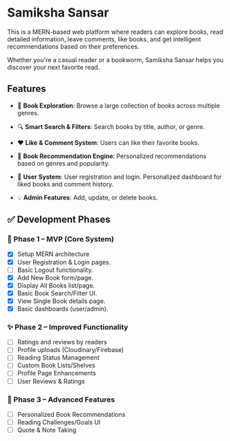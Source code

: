 # Samiksha Sansar

This is a MERN-based web platform where readers can explore books, read detailed information, leave comments, like books, and get intelligent recommendations based on their preferences.

Whether you're a casual reader or a bookworm, Samiksha Sansar helps you discover your next favorite read.

## Features

- 📖 **Book Exploration**: Browse a large collection of books across multiple genres.

- 🔍 **Smart Search & Filters**: Search books by title, author, or genre.

- ❤️ **Like & Comment System**: Users can like their favorite books.

- 🧠 **Book Recommendation Engine**: Personalized recommendations based on genres and popularity.

- 👤 **User System**: User registration and login. Personalized dashboard for liked books and comment history.

- 💡 **Admin Features**: Add, update, or delete books.

## ✅ Development Phases

### 📍 Phase 1 – MVP (Core System)

- [x] Setup MERN architecture
- [x] User Registration & Login pages.
- [ ] Basic Logout functionality.
- [x] Add New Book form/page.
- [x] Display All Books list/page.
- [x] Basic Book Search/Filter UI.
- [x] View Single Book details page. 
- [x] Basic dashboards (user/admin).

### ✨ Phase 2 – Improved Functionality

- [ ] Ratings and reviews by readers
- [ ] Profile uploads (Cloudinary/Firebase)
- [ ] Reading Status Management
- [ ] Custom Book Lists/Shelves
- [ ] Profile Page Enhancements
- [ ] User Reviews & Ratings

### 🚀 Phase 3 – Advanced Features

- [ ] Personalized Book Recommendations
- [ ] Reading Challenges/Goals UI
- [ ] Quote & Note Taking
